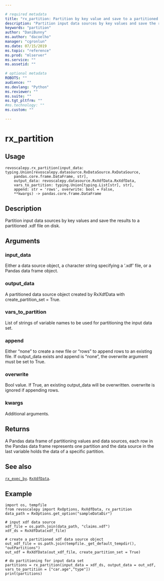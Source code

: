 ```yaml
--- 
 
# required metadata 
title: "rx_partition: Partition by key value and save to a partitioned .xdf (revoscalepy)" 
description: "Partition input data sources by key values and save the results to a partitioned .xdf file on disk." 
keywords: "partition" 
author: "DaniBunny"
ms.author: "dacoelho" 
manager: "cgronlun" 
ms.date: 07/15/2019
ms.topic: "reference" 
ms.prod: "mlserver" 
ms.service: "" 
ms.assetid: "" 
 
# optional metadata 
ROBOTS: "" 
audience: "" 
ms.devlang: "Python" 
ms.reviewer: "" 
ms.suite: "" 
ms.tgt_pltfrm: "" 
#ms.technology: "" 
ms.custom: "" 
 
---
```


# rx_partition


 


## Usage



```
revoscalepy.rx_partition(input_data: typing.Union[revoscalepy.datasource.RxDataSource.RxDataSource,
    pandas.core.frame.DataFrame, str],
    output_data: revoscalepy.datasource.RxXdfData.RxXdfData,
    vars_to_partition: typing.Union[typing.List[str], str],
    append: str = 'rows', overwrite: bool = False,
    **kwargs) -> pandas.core.frame.DataFrame
```





## Description

Partition input data sources by key values and save the results to a partitioned .xdf file on disk.


## Arguments


### input_data

Either a data source object, a character string specifying
a ‘.xdf’ file, or a Pandas data frame object.


### output_data

A partitioned data source object created by RxXdfData
with create_partition_set = True.


### vars_to_partition

List of strings of variable names to be used for
partitioning the input data set.


### append

Either “none” to create a new file or “rows” to append rows to
an existing file. If output_data exists and append is “none”, the overwrite
argument must be set to True.


### overwrite

Bool value. If True, an existing output_data will be overwritten.
overwrite is ignored if appending rows.


### kwargs

Additional arguments.


## Returns

A Pandas data frame of partitioning values and data sources, each row in the
Pandas data frame represents one partition and the data source in the last variable
holds the data of a specific partition.


## See also

[`rx_exec_by`](rx-exec-by.md).
[`RxXdfData`](RxXdfData.md).


## Example



```
import os, tempfile
from revoscalepy import RxOptions, RxXdfData, rx_partition
data_path = RxOptions.get_option("sampleDataDir")

# input xdf data source
xdf_file = os.path.join(data_path, "claims.xdf")
xdf_ds = RxXdfData(xdf_file)

# create a partitioned xdf data source object
out_xdf_file = os.path.join(tempfile._get_default_tempdir(), "outPartitions")
out_xdf = RxXdfData(out_xdf_file, create_partition_set = True)

# do partitioning for input data set
partitions = rx_partition(input_data = xdf_ds, output_data = out_xdf, vars_to_partition = ["car.age","type"])
print(partitions)
```

